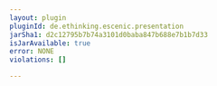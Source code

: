 ```yaml
---
layout: plugin
pluginId: de.ethinking.escenic.presentation
jarSha1: d2c12795b7b74a3101d0baba847b688e7b1b7d33
isJarAvailable: true
error: NONE
violations: []

---
```

